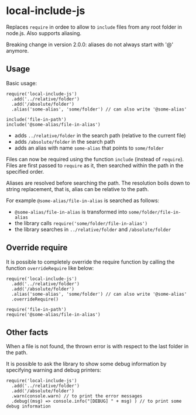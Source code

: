 # local-include-js

Replaces `require` in ordee to allow to `include` files from any root folder in node.js.
Also supports aliasing.

Breaking change in version 2.0.0: aliases do not always start with '@' anymore.

## Usage

Basic usage:

```
require('local-include-js')
  .add('../relative/folder')
  .add('/absolute/folder')
  .alias('some-alias', 'some/folder') // can also write '@some-alias'

include('file-in-path')
include('@some-alias/file-in-alias')
```

- adds `../relative/folder` in the search path (relative to the current file)
- adds `/absolute/folder` in the search path
- adds an alias  with name `some-alias` that points to `some/folder`

Files can now be required using the function `include` (instead of `require`).
Files are first passed to `require` as it, then searched within the path in the specified order.

Aliases are resolved before searching the path.
The resolution boils down to string replacement, that is, alias can be relative to the path.

For example `@some-alias/file-in-alias` is searched as follows:

- `@some-alias/file-in-alias` is transformed into `some/folder/file-in-alias`
- the library calls `require('some/folder/file-in-alias')`
- the library searches in `../relative/folder` and `/absolute/folder`

## Override require

It is possible to completely override the require function by calling the function `overrideRequire` like below:

```
require('local-include-js')
  .add('../relative/folder')
  .add('/absolute/folder')
  .alias('some-alias', 'some/folder') // can also write '@some-alias'
  .overrideRequire()

require('file-in-path')
require('@some-alias/file-in-alias')
```


## Other facts

When a file is not found, the thrown error is with respect to the last folder in the path.

It is possible to ask the library to show some debug information by specifying warning and debug printers:

```
require('local-include-js')
  .add('../relative/folder')
  .add('/absolute/folder')
  .warn(console.warn) // to print the error messages
  .debug((msg) => console.info("[DEBUG] " + msg) ) // to print some debug information
```
